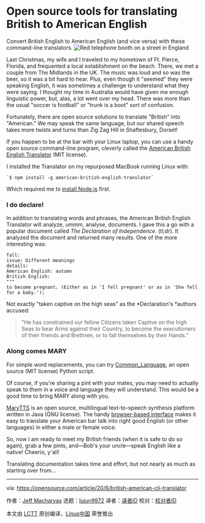[#]: collector: (lujun9972)
[#]: translator: ( )
[#]: reviewer: ( )
[#]: publisher: ( )
[#]: url: ( )
[#]: subject: (Open source tools for translating British to American English)
[#]: via: (https://opensource.com/article/20/6/british-american-cli-translator)
[#]: author: (Jeff Macharyas https://opensource.com/users/jeffmacharyas)

Open source tools for translating British to American English
======
Convert British English to American English (and vice versa) with these
command-line translators.
![Red telephone booth on a street in England][1]

Last Christmas, my wife and I traveled to my hometown of Ft. Pierce, Florida, and frequented a local establishment on the beach. There, we met a couple from The Midlands in the UK. The music was loud and so was the beer, so it was a bit hard to hear. Plus, even though it "seemed" they were speaking English, it was sometimes a challenge to understand what they were saying. I thought my time in Australia would have given me enough linguistic power, but, alas, a lot went over my head. There was more than the usual "soccer is football" or "trunk is a boot" sort of confusion.

Fortunately, there are open source solutions to translate "British" into "American." We may speak the same language, but our shared speech takes more twists and turns than Zig Zag Hill in Shaftesbury, Dorset!

If you happen to be at the bar with your Linux laptop, you can use a handy open source command-line program, cleverly called the [American British English Translator][2] (MIT license).

I installed the Translator on my repurposed MacBook running Linux with:


```
`$ npm install -g american-british-english-translator`
```

Which required me to [install Node.js][3] first.

### I do declare!

In addition to translating words and phrases, the American British English Translator will analyze, ummm, analyse, documents. I gave this a go with a popular document called _The Declaration of Independence_. (tl;dr). It analyzed the document and returned many results. One of the more interesting was:


```
fall:
issue: Different meanings
details:
American English: autumn
British English:
"""
to become pregnant. (Either as in 'I fell pregnant' or as in 'She fell for a baby.');
```

Not exactly "taken captive on the high seas" as the *Declaration's *authors accused:

> "He has constrained our fellow Citizens taken Captive on the high Seas to bear Arms against their Country, to become the executioners of their friends and Brethren, or to fall themselves by their Hands."

### Along comes MARY

For simple word replacements, you can try [Common_Language][4], an open source (MIT license) Python script.

Of course, if you're sharing a pint with your mates, you may need to actually speak to them in a voice and language they will understand. This would be a good time to bring MARY along with you.

[MaryTTS][5] is an open source, multilingual text-to-speech synthesis platform written in Java (GNU license). The handy [browser-based interface][6] makes it easy to translate your American bar talk into right good English (or other languages) in either a male or female voice.

So, now I am ready to meet my British friends (when it is safe to do so again), grab a few pints, and—Bob's your uncle—speak English like a native! Cheerio, y'all!

Translating documentation takes time and effort, but not nearly as much as starting over from...

--------------------------------------------------------------------------------

via: https://opensource.com/article/20/6/british-american-cli-translator

作者：[Jeff Macharyas][a]
选题：[lujun9972][b]
译者：[译者ID](https://github.com/译者ID)
校对：[校对者ID](https://github.com/校对者ID)

本文由 [LCTT](https://github.com/LCTT/TranslateProject) 原创编译，[Linux中国](https://linux.cn/) 荣誉推出

[a]: https://opensource.com/users/jeffmacharyas
[b]: https://github.com/lujun9972
[1]: https://opensource.com/sites/default/files/styles/image-full-size/public/lead-images/england-telephone-booth-street.jpg?itok=JQsc_piX (Red telephone booth on a street in England)
[2]: https://github.com/hyperreality/American-British-English-Translator
[3]: https://nodejs.org/en/download/
[4]: https://github.com/willettk/common_language
[5]: https://github.com/marytts/marytts
[6]: http://mary.dfki.de:59125/
